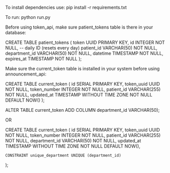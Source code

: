 To install dependencies use:
pip install -r requirements.txt

To run:
python run.py

Before using token_api, make sure patient_tokens table is there in your database:

CREATE TABLE patient_tokens (
    token UUID PRIMARY KEY,
    id INTEGER NOT NULL,                    -- daily ID (resets every day)
    patient_id VARCHAR(50) NOT NULL,
    department_id VARCHAR(50) NOT NULL,
    datetime TIMESTAMP NOT NULL,
    expires_at TIMESTAMP NOT NULL
);

Make sure the current_token table is installed in your system before using announcement_api:

CREATE TABLE current_token (
    id SERIAL PRIMARY KEY,
    token_uuid UUID NOT NULL,
    token_number INTEGER NOT NULL,
    patient_id VARCHAR(255) NOT NULL,
    updated_at TIMESTAMP WITHOUT TIME ZONE NOT NULL DEFAULT NOW()
);

ALTER TABLE current_token ADD COLUMN department_id VARCHAR(50);

OR

CREATE TABLE current_token (
    id SERIAL PRIMARY KEY,
    token_uuid UUID NOT NULL,
    token_number INTEGER NOT NULL,
    patient_id VARCHAR(255) NOT NULL,
    department_id VARCHAR(50) NOT NULL,
    updated_at TIMESTAMP WITHOUT TIME ZONE NOT NULL DEFAULT NOW(),
    
    CONSTRAINT unique_department UNIQUE (department_id)
);
